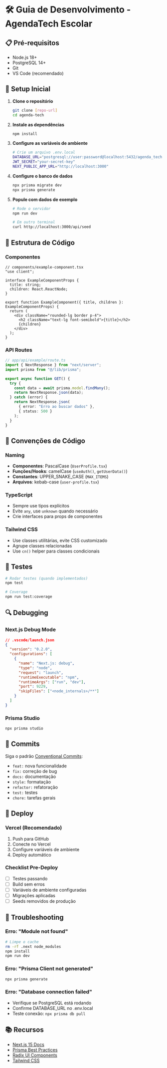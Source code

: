 # 🛠️ Guia de Desenvolvimento - AgendaTech Escolar

## 📋 Pré-requisitos

- Node.js 18+
- PostgreSQL 14+
- Git
- VS Code (recomendado)

## 🚀 Setup Inicial

1. **Clone o repositório**

   ```bash
   git clone [repo-url]
   cd agenda-tech
   ```

2. **Instale as dependências**

   ```bash
   npm install
   ```

3. **Configure as variáveis de ambiente**

   ```bash
   # Crie um arquivo .env.local
   DATABASE_URL="postgresql://user:password@localhost:5432/agenda_tech"
   JWT_SECRET="your-secret-key"
   NEXT_PUBLIC_APP_URL="http://localhost:3000"
   ```

4. **Configure o banco de dados**

   ```bash
   npx prisma migrate dev
   npx prisma generate
   ```

5. **Popule com dados de exemplo**

   ```bash
   # Rode o servidor
   npm run dev

   # Em outro terminal
   curl http://localhost:3000/api/seed
   ```

## 📁 Estrutura de Código

### Componentes

```tsx
// components/example-component.tsx
"use client";

interface ExampleComponentProps {
  title: string;
  children: React.ReactNode;
}

export function ExampleComponent({ title, children }: ExampleComponentProps) {
  return (
    <div className="rounded-lg border p-4">
      <h2 className="text-lg font-semibold">{title}</h2>
      {children}
    </div>
  );
}
```

### API Routes

```ts
// app/api/example/route.ts
import { NextResponse } from "next/server";
import prisma from "@/lib/prisma";

export async function GET() {
  try {
    const data = await prisma.model.findMany();
    return NextResponse.json(data);
  } catch (error) {
    return NextResponse.json(
      { error: "Erro ao buscar dados" },
      { status: 500 }
    );
  }
}
```

## 🎨 Convenções de Código

### Naming

- **Componentes**: PascalCase (`UserProfile.tsx`)
- **Funções/Hooks**: camelCase (`useAuth()`, `getUserData()`)
- **Constantes**: UPPER_SNAKE_CASE (`MAX_ITEMS`)
- **Arquivos**: kebab-case (`user-profile.tsx`)

### TypeScript

- Sempre use tipos explícitos
- Evite `any`, use `unknown` quando necessário
- Crie interfaces para props de componentes

### Tailwind CSS

- Use classes utilitárias, evite CSS customizado
- Agrupe classes relacionadas
- Use `cn()` helper para classes condicionais

## 🧪 Testes

```bash
# Rodar testes (quando implementados)
npm test

# Coverage
npm run test:coverage
```

## 🔍 Debugging

### Next.js Debug Mode

```json
// .vscode/launch.json
{
  "version": "0.2.0",
  "configurations": [
    {
      "name": "Next.js: debug",
      "type": "node",
      "request": "launch",
      "runtimeExecutable": "npm",
      "runtimeArgs": ["run", "dev"],
      "port": 9229,
      "skipFiles": ["<node_internals>/**"]
    }
  ]
}
```

### Prisma Studio

```bash
npx prisma studio
```

## 📝 Commits

Siga o padrão [Conventional Commits](https://www.conventionalcommits.org/):

- `feat:` nova funcionalidade
- `fix:` correção de bug
- `docs:` documentação
- `style:` formatação
- `refactor:` refatoração
- `test:` testes
- `chore:` tarefas gerais

## 🚀 Deploy

### Vercel (Recomendado)

1. Push para GitHub
2. Conecte no Vercel
3. Configure variáveis de ambiente
4. Deploy automático

### Checklist Pre-Deploy

- [ ] Testes passando
- [ ] Build sem erros
- [ ] Variáveis de ambiente configuradas
- [ ] Migrações aplicadas
- [ ] Seeds removidos de produção

## 🐛 Troubleshooting

### Erro: "Module not found"

```bash
# Limpe o cache
rm -rf .next node_modules
npm install
npm run dev
```

### Erro: "Prisma Client not generated"

```bash
npx prisma generate
```

### Erro: "Database connection failed"

- Verifique se PostgreSQL está rodando
- Confirme DATABASE_URL no .env.local
- Teste conexão: `npx prisma db pull`

## 📚 Recursos

- [Next.js 15 Docs](https://nextjs.org/docs)
- [Prisma Best Practices](https://www.prisma.io/docs/guides)
- [Radix UI Components](https://www.radix-ui.com/docs/primitives)
- [Tailwind CSS](https://tailwindcss.com/docs)
